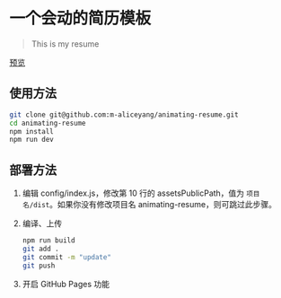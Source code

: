 # 一个会动的简历模板

> This is my resume

[预览]( https://m-aliceyang.github.io/animating-resume/public/)

## 使用方法

``` bash
git clone git@github.com:m-aliceyang/animating-resume.git
cd animating-resume
npm install
npm run dev
```

## 部署方法


1. 编辑 config/index.js，修改第 10 行的 assetsPublicPath，值为 `项目名/dist`。如果你没有修改项目名 animating-resume，则可跳过此步骤。

2. 编译、上传
    ``` bash
    npm run build
    git add .
    git commit -m "update"
    git push
    ```

3. 开启 GitHub Pages 功能

